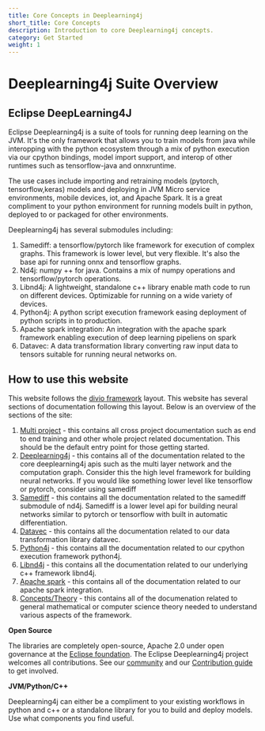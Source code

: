 ```yaml
---
title: Core Concepts in Deeplearning4j
short_title: Core Concepts
description: Introduction to core Deeplearning4j concepts.
category: Get Started
weight: 1
---
```


# Deeplearning4j Suite Overview

## Eclipse DeepLearning4J

Eclipse Deeplearning4j is a suite of tools for running deep learning on the JVM. It's the only framework that allows you to train models from java while interopping with the python ecosystem through a mix of python execution via our cpython bindings, model import support, and interop of other runtimes such as tensorflow-java and onnxruntime.

The use cases include importing and retraining models \(pytorch, tensorflow,keras\) models and deploying in JVM Micro service environments, mobile devices, iot, and Apache Spark. It is a great compliment to your python environment for running models built in python, deployed to or packaged for other environments.

Deeplearning4j has several submodules including:

1. Samediff: a tensorflow/pytorch like framework for execution of complex graphs. This framework is lower level, but very flexible. It's also the base api for running onnx and tensorflow graphs.
2. Nd4j: numpy ++ for java. Contains a mix of numpy operations and tensorflow/pytorch operations.
3. Libnd4j: A lightweight, standalone c++ library enable math code to run on different devices. Optimizable for running on a wide variety of devices.
4. Python4j: A python script execution framework easing deployment of python scripts in to production.
5. Apache spark integration: An integration with the apache spark framework enabling execution of deep learning pipeliens on spark
6. Datavec: A data transformation library converting raw input data to tensors suitable for running neural networks on.

## How to use this website

This website follows the [divio framework](https://documentation.divio.com/) layout. This website has several sections of documentation following this layout. Below is an overview of the sections of the site:

1. [Multi project](multi-project) - this contains all cross project documentation such as end to end training and other whole project related documentation. This should be the default entry point for those getting started.
2. [Deeplearning4j](deeplearning4j) - this contains all of the documentation related to the core deeplearning4j apis such as the multi layer network and the computation graph. Consider this the high level framework for building neural networks. If you would like something lower level like tensorflow or pytorch, consider using samediff
3. [Samediff](samediff) - this contains all the documentation related to the samediff submodule of nd4j. Samediff is a lower level api for building neural networks similar to pytorch or tensorflow with built in automatic differentiation.
4. [Datavec](datavec) - this contains all the documentation related to our data transformation library datavec.
5. [Python4j](python4j) - this contains all the documentation related to our cpython execution framework python4j.
6. [Libnd4j](libnd4j) - this contains all the documentation related to our underlying c++ framework libnd4j.
7. [Apache spark](spark) - this contains all of the documentation related to our apache spark integration.
8. [Concepts/Theory](concepts) - this contains all of the documenation related to general mathematical or computer science theory needed to understand various aspects of the framework.

**Open Source**

The libraries are completely open-source, Apache 2.0 under open governance at the [Eclipse foundation](https://eclipse.org/). The Eclipse Deeplearning4j project welcomes all contributions. See our [community](https://community.konduit.ai/) and our [Contribution guide](https://github.com/eclipse/deeplearning4j/blob/master/CONTRIBUTING.md) to get involved.

**JVM/Python/C++**

Deeplearning4j can either be a compliment to your existing workflows in python and c++ or a standalone library for you to build and deploy models. Use what components you find useful.

